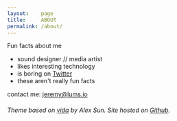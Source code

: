 ```yaml
---
layout:    page
title:     ABOUT
permalink: /about/
---
```


Fun facts about me

- sound designer // media artist
- likes interesting technology
- is boring on [Twitter](https://twitter.com/lumsdnb)
- these aren't really fun facts

contact me: jeremy@lums.io

###### Theme based on [vida](https://github.com/syaning/vida) by Alex Sun. Site hosted on [Github](https://pages.github.com/).